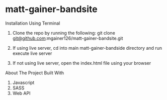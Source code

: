 # matt-gainer-bandsite
Installation Using Terminal

1. Clone the repo by running the following: git clone git@github.com:mgainer126/matt-gainer-bandsite.git

2. If using live server, cd into main matt-gainer-bandside directory and run execute live server

3. If not using live server, open the index.html file using your browser



About The Project Built With

1. Javascript
2. SASS
3. Web API
